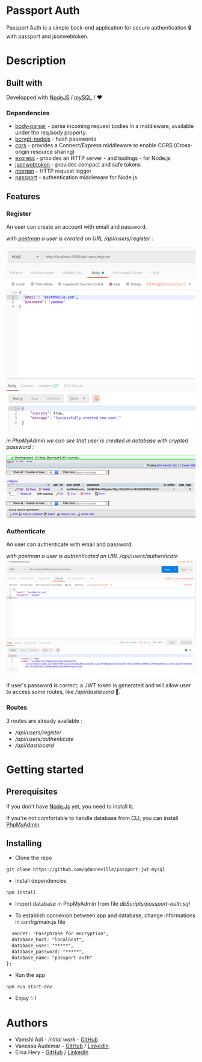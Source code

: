 # Passport Auth

Passport Auth is a simple back-end application for secure authentication :lock: with passport and jsonwebtoken.

# Description

## Built with

Developped with [NodeJS](https://nodejs.org/en/NodeJS) / [mySQL](https://www.mysql.com/fr/MySQL) / :heart:

### Dependencies

- [body-parser](https://www.npmjs.com/package/body-parser) - parse incoming request bodies in a middleware, available under the req.body property.
- [bcrypt-nodejs](https://www.npmjs.com/package/bcrypt) - hash passwords
- [cors](https://www.npmjs.com/package/cors) - provides a Connect/Express middleware to enable CORS (Cross-origin resource sharing)
- [express](https://www.npmjs.com/package/express) - provides an HTTP server - and toolings - for Node.js
- [jsonwebtoken](https://www.npmjs.com/package/jsonwebtoken) - provides compact and safe tokens
- [morgan](https://www.npmjs.com/package/morgan) - HTTP request logger
- [passport](https://www.npmjs.com/package/passport) - authentication middleware for Node.js

## Features

### Register

An user can create an account with email and password.  
  
  
_with [postman](https://www.getpostman.com/) a user is created on URL /api/users/register :_  

![postman_register](./screenshots/Screen01-postman.png)  


_in PhpMyAdmin we can see that user is created in database with crypted password :_  

![phpmyadminn](./screenshots/Screen02-PMA.png)

### Authenticate

An user can authenticate with email and password.

_with postman a user is authenticated on URL /api/users/authenticate_
![postman_auth](./screenshots/Screen03-postman_auth.png)

If user's password is correct, a JWT token is generated and will allow user to access some routes, like _/api/dashboard_ :key:.

### Routes

3 routes are already available :

- _/api/users/register_
- _/api/users/authenticate_
- _/api/dashboard_

# Getting started

## Prerequisites

If you don't have [Node.Js](https://nodejs.org/en/download/) yet, you need to install it.

If you're not comfortable to handle database from CLI, you can install [PhpMyAdmin](https://www.phpmyadmin.net/).

## Installing

- Clone the repo

```
git clone https://github.com/qdanneville/passport-jwt-mysql
```

- Install dependencies

```
npm install
```

- Import database in PhpMyAdmin from file
  _dbScripts/passport-auth.sql_

- To establish connexion between app and database, change informations in config/main.js file

```module.exports = {
  secret: "Passphrase for encryption",
  database_host: "localhost",
  database_user: "*****",
  database_password: "*****",
  database_name: "passport-auth"
};
```

- Run the app

```
npm run start-dev
```

- Enjoy :sparkles:!

# Authors

- Vamshi Adi - _initial work_ - [GitHub](https://github.com/adivamshi)
- Vanessa Audemar - [GitHub](https://github.com/Vaudem) / [LinkedIn](https://www.linkedin.com/in/vaudem/)
- Elisa Hery - [GitHub](https://github.com/ElisaHery) / [LinkedIn](https://www.linkedin.com/in/elisa-hery/)